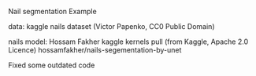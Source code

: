 Nail segmentation Example

data: kaggle nails dataset (Victor Papenko, CC0 Public Domain)

nails model: Hossam Fakher kaggle kernels pull (from Kaggle, Apache 2.0 Licence)
hossamfakher/nails-segementation-by-unet 

Fixed some outdated code